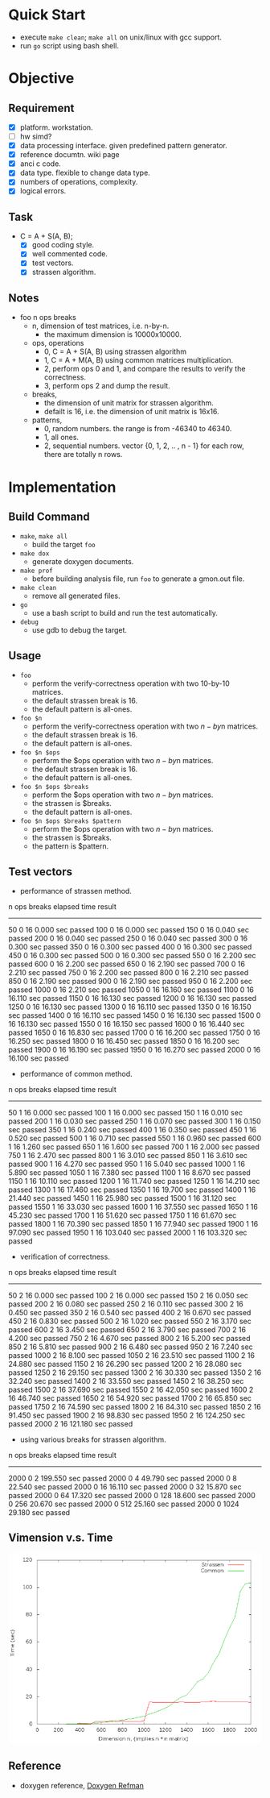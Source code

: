 # Quick Start
- execute `make clean`; `make all` on unix/linux with gcc support.
- run `go` script using bash shell.

# Objective
## Requirement
- [x] platform. workstation.
- [ ] hw simd?
- [x] data processing interface. given predefined pattern generator.
- [x] reference documtn. wiki page
- [x] anci c code.
- [x] data type. flexible to change data type.
- [x] numbers of operations, complexity.
- [x] logical errors.

## Task
- C = A + S(A, B);
    - [x] good coding style.
    - [x] well commented code.
    - [x] test vectors.
    - [x] strassen algorithm.

## Notes
- foo n ops breaks
    - n, dimension of test matrices, i.e. n-by-n.
        - the maximum dimension is 10000x10000.
    - ops, operations
        - 0, C = A + S(A, B) using strassen algorithm
        - 1, C = A + M(A, B) using common matrices multiplication.
        - 2, perform ops 0 and 1, and compare the results to verify the correctness.
        - 3, perform ops 2 and dump the result.
    - breaks,
        - the dimension of unit matrix for strassen algorithm.
        - defailt is 16, i.e. the dimension of unit matrix is 16x16.
    - patterns,
        - 0, random numbers. the range is from -46340 to 46340.
        - 1, all ones.
        - 2, sequential numbers. vector {0, 1, 2, .. , n - 1} for each row, there are totally n rows.

# Implementation
## Build Command
- `make`, `make all`
    - build the target `foo`
- `make dox`
    - generate doxygen documents.
- `make prof`
    - before building analysis file, run `foo` to generate a gmon.out file.
- `make clean`
    - remove all generated files.
- `go`
    - use a bash script to build and run the test automatically.
- `debug`
    - use gdb to debug the target.

## Usage
- `foo`
    - perform the verify-correctness operation with two 10-by-10 matrices.
    - the default strassen break is 16.
    - the default pattern is all-ones.
- `foo $n`
    - perform the verify-correctness operation with two $n-by$n matrices.
    - the default strassen break is 16.
    - the default pattern is all-ones.
- `foo $n $ops`
    - perform the $ops operation with two $n-by$n matrices.
    - the default strassen break is 16.
    - the default pattern is all-ones.
- `foo $n $ops $breaks`
    - perform the $ops operation with two $n-by$n matrices.
    - the strassen is $breaks.
    - the default pattern is all-ones.
- `foo $n $ops $breaks $pattern`
    - perform the $ops operation with two $n-by$n matrices.
    - the strassen is $breaks.
    - the pattern is $pattern.

## Test vectors
- performance of strassen method.

 n      ops  breaks   elapsed time          result
 ----  ---- -------  --------------        -------
   50   0       16       0.000 sec         passed
  100   0       16       0.000 sec         passed
  150   0       16       0.040 sec         passed
  200   0       16       0.040 sec         passed
  250   0       16       0.040 sec         passed
  300   0       16       0.300 sec         passed
  350   0       16       0.300 sec         passed
  400   0       16       0.300 sec         passed
  450   0       16       0.300 sec         passed
  500   0       16       0.300 sec         passed
  550   0       16       2.200 sec         passed
  600   0       16       2.200 sec         passed
  650   0       16       2.190 sec         passed
  700   0       16       2.210 sec         passed
  750   0       16       2.200 sec         passed
  800   0       16       2.210 sec         passed
  850   0       16       2.190 sec         passed
  900   0       16       2.190 sec         passed
  950   0       16       2.200 sec         passed
 1000   0       16       2.210 sec         passed
 1050   0       16       16.160 sec        passed
 1100   0       16       16.110 sec        passed
 1150   0       16       16.130 sec        passed
 1200   0       16       16.130 sec        passed
 1250   0       16       16.130 sec        passed
 1300   0       16       16.110 sec        passed
 1350   0       16       16.150 sec        passed
 1400   0       16       16.110 sec        passed
 1450   0       16       16.130 sec        passed
 1500   0       16       16.130 sec        passed
 1550   0       16       16.150 sec        passed
 1600   0       16       16.440 sec        passed
 1650   0       16       16.830 sec        passed
 1700   0       16       16.200 sec        passed
 1750   0       16       16.250 sec        passed
 1800   0       16       16.450 sec        passed
 1850   0       16       16.200 sec        passed
 1900   0       16       16.190 sec        passed
 1950   0       16       16.270 sec        passed
 2000   0       16       16.100 sec        passed

- performance of common method.

n      ops     breaks   elapsed time      result
----   -----   -----    ---------------   -------
  50   1       16       0.000 sec         passed
 100   1       16       0.000 sec         passed
 150   1       16       0.010 sec         passed
 200   1       16       0.030 sec         passed
 250   1       16       0.070 sec         passed
 300   1       16       0.150 sec         passed
 350   1       16       0.240 sec         passed
 400   1       16       0.350 sec         passed
 450   1       16       0.520 sec         passed
 500   1       16       0.710 sec         passed
 550   1       16       0.960 sec         passed
 600   1       16       1.260 sec         passed
 650   1       16       1.600 sec         passed
 700   1       16       2.000 sec         passed
 750   1       16       2.470 sec         passed
 800   1       16       3.010 sec         passed
 850   1       16       3.610 sec         passed
 900   1       16       4.270 sec         passed
 950   1       16       5.040 sec         passed
1000   1       16       5.890 sec         passed
1050   1       16       7.380 sec         passed
1100   1       16       8.670 sec         passed
1150   1       16       10.110 sec        passed
1200   1       16       11.740 sec        passed
1250   1       16       14.210 sec        passed
1300   1       16       17.460 sec        passed
1350   1       16       19.700 sec        passed
1400   1       16       21.440 sec        passed
1450   1       16       25.980 sec        passed
1500   1       16       31.120 sec        passed
1550   1       16       33.030 sec        passed
1600   1       16       37.550 sec        passed
1650   1       16       45.230 sec        passed
1700   1       16       51.620 sec        passed
1750   1       16       61.670 sec        passed
1800   1       16       70.390 sec        passed
1850   1       16       77.940 sec        passed
1900   1       16       97.090 sec        passed
1950   1       16       103.040 sec       passed
2000   1       16       103.320 sec       passed

- verification of correctness.

n      ops     breaks   elapsed time      result
----   -----   -----    ---------------   -------
  50   2       16       0.000 sec         passed
 100   2       16       0.000 sec         passed
 150   2       16       0.050 sec         passed
 200   2       16       0.080 sec         passed
 250   2       16       0.110 sec         passed
 300   2       16       0.450 sec         passed
 350   2       16       0.540 sec         passed
 400   2       16       0.670 sec         passed
 450   2       16       0.830 sec         passed
 500   2       16       1.020 sec         passed
 550   2       16       3.170 sec         passed
 600   2       16       3.450 sec         passed
 650   2       16       3.790 sec         passed
 700   2       16       4.200 sec         passed
 750   2       16       4.670 sec         passed
 800   2       16       5.200 sec         passed
 850   2       16       5.810 sec         passed
 900   2       16       6.480 sec         passed
 950   2       16       7.240 sec         passed
1000   2       16       8.100 sec         passed
1050   2       16       23.510 sec        passed
1100   2       16       24.880 sec        passed
1150   2       16       26.290 sec        passed
1200   2       16       28.080 sec        passed
1250   2       16       29.150 sec        passed
1300   2       16       30.330 sec        passed
1350   2       16       32.240 sec        passed
1400   2       16       33.550 sec        passed
1450   2       16       38.250 sec        passed
1500   2       16       37.690 sec        passed
1550   2       16       42.050 sec        passed
1600   2       16       46.740 sec        passed
1650   2       16       54.920 sec        passed
1700   2       16       65.850 sec        passed
1750   2       16       74.590 sec        passed
1800   2       16       84.310 sec        passed
1850   2       16       91.450 sec        passed
1900   2       16       98.830 sec        passed
1950   2       16       124.250 sec       passed
2000   2       16       121.180 sec       passed

- using various breaks for strassen algorithm.

n      ops     breaks   elapsed time      result
----   -----   -----    ---------------   -------
2000   0       2        199.550 sec       passed
2000   0       4        49.790 sec        passed
2000   0       8        22.540 sec        passed
2000   0       16       16.110 sec        passed
2000   0       32       15.870 sec        passed
2000   0       64       17.320 sec        passed
2000   0       128      18.600 sec        passed
2000   0       256      20.670 sec        passed
2000   0       512      25.160 sec        passed
2000   0       1024     29.180 sec        passed

## Vimension v.s. Time
![Image of Dimension vs Time](./doc/img/strassen.png)

## Reference
- doxygen reference, [Doxygen Refman](./doc/refman.pdf)
